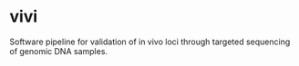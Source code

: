 # vivi
Software pipeline for validation of in vivo loci through targeted sequencing of genomic DNA samples.
